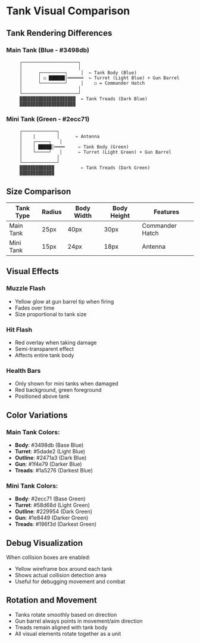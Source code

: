 # Tank Visual Comparison

## Tank Rendering Differences

### Main Tank (Blue - #3498db)
```
     ┌─────────────────────┐
     │                     │
     │      ┌─────────┐     │  ← Tank Body (Blue)
     │      │ ○ ██████│══════  ← Turret (Light Blue) + Gun Barrel
     │      └─────────┘     │    ○ = Commander Hatch
     │                     │
     └─────────────────────┘
     ▓▓▓▓▓▓▓▓▓▓▓▓▓▓▓▓▓▓▓▓▓  ← Tank Treads (Dark Blue)
     ▓▓▓▓▓▓▓▓▓▓▓▓▓▓▓▓▓▓▓▓▓
```

### Mini Tank (Green - #2ecc71)
```
     ┌─────────────┐
     │    |        │      ← Antenna
     │    ┌─────┐   │
     │    │ █████│════     ← Tank Body (Green)
     │    └─────┘   │      ← Turret (Light Green) + Gun Barrel
     │             │
     └─────────────┘
     ▓▓▓▓▓▓▓▓▓▓▓▓▓          ← Tank Treads (Dark Green)
     ▓▓▓▓▓▓▓▓▓▓▓▓▓
```

## Size Comparison

| Tank Type | Radius | Body Width | Body Height | Features |
|-----------|--------|------------|-------------|----------|
| Main Tank | 25px   | 40px       | 30px        | Commander Hatch |
| Mini Tank | 15px   | 24px       | 18px        | Antenna |

## Visual Effects

### Muzzle Flash
- Yellow glow at gun barrel tip when firing
- Fades over time
- Size proportional to tank size

### Hit Flash
- Red overlay when taking damage
- Semi-transparent effect
- Affects entire tank body

### Health Bars
- Only shown for mini tanks when damaged
- Red background, green foreground
- Positioned above tank

## Color Variations

### Main Tank Colors:
- **Body**: #3498db (Base Blue)
- **Turret**: #5dade2 (Light Blue)
- **Outline**: #2471a3 (Dark Blue)
- **Gun**: #1f4e79 (Darker Blue)
- **Treads**: #1a5276 (Darkest Blue)

### Mini Tank Colors:
- **Body**: #2ecc71 (Base Green)
- **Turret**: #58d68d (Light Green)
- **Outline**: #229954 (Dark Green)
- **Gun**: #1e8449 (Darker Green)
- **Treads**: #196f3d (Darkest Green)

## Debug Visualization

When collision boxes are enabled:
- Yellow wireframe box around each tank
- Shows actual collision detection area
- Useful for debugging movement and combat

## Rotation and Movement

- Tanks rotate smoothly based on direction
- Gun barrel always points in movement/aim direction
- Treads remain aligned with tank body
- All visual elements rotate together as a unit